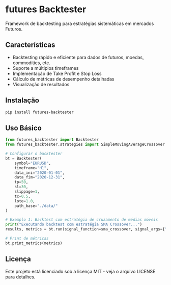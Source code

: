 # futures Backtester

Framework de backtesting para estratégias sistemáticas em mercados Futuros.

## Características

- Backtesting rápido e eficiente para dados de futuros, moedas, commodities, etc.
- Suporte a múltiplos timeframes
- Implementação de Take Profit e Stop Loss
- Cálculo de métricas de desempenho detalhadas
- Visualização de resultados

## Instalação

```bash
pip install futures-backtester
```

## Uso Básico

```python
from futures_backtester import Backtester
from futures_backtester.strategies import SimpleMovingAverageCrossover

# Configurar o backtester
bt = Backtester(
    symbol="EURUSD",
    timeframe="H1",
    data_ini="2020-01-01",
    data_fim="2020-12-31",
    tp=50,
    sl=30,
    slippage=1,
    tc=0.5,
    lote=1.0,
    path_base="./data/"
)

# Exemplo 1: Backtest com estratégia de cruzamento de médias móveis
print("Executando backtest com estratégia SMA Crossover...")
results, metrics = bt.run(signal_function=sma_crossover, signal_args={"fast_period": 5, "slow_period": 20})

# Print de métricas
bt.print_metrics(metrics)
```

## Licença

Este projeto está licenciado sob a licença MIT - veja o arquivo LICENSE para detalhes.